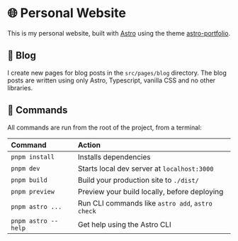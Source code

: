 # 🌐 Personal Website

This is my personal website, built with [Astro](https://astro.build) using the theme
[astro-portfolio](https://github.com/withastro/astro/tree/main/examples/portfolio).

## 📝 Blog

I create new pages for blog posts in the `src/pages/blog` directory.
The blog posts are written using only Astro, Typescript, vanilla CSS and no other libraries.

## 🧞 Commands

All commands are run from the root of the project, from a terminal:

| Command                | Action                                           |
| :--------------------- | :----------------------------------------------- |
| `pnpm install`          | Installs dependencies                            |
| `pnpm dev`          | Starts local dev server at `localhost:3000`      |
| `pnpm build`        | Build your production site to `./dist/`          |
| `pnpm preview`      | Preview your build locally, before deploying     |
| `pnpm astro ...`    | Run CLI commands like `astro add`, `astro check` |
| `pnpm astro --help` | Get help using the Astro CLI                     |
